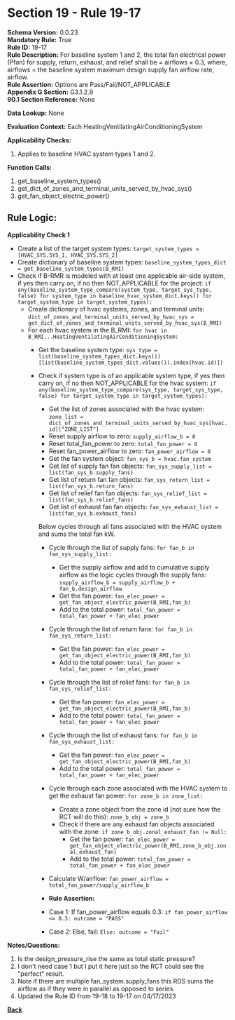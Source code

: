 # Section 19 - Rule 19-17       
**Schema Version:** 0.0.23    
**Mandatory Rule:** True    
**Rule ID:** 19-17     
**Rule Description:** For baseline system 1 and 2, the total fan electrical power (Pfan) for supply, return, exhaust, and relief shall be = airflows × 0.3, where, airflows = the baseline system maximum design supply fan airflow rate, airflow.    
**Rule Assertion:** Options are Pass/Fail/NOT_APPLICABLE     
**Appendix G Section:** G3.1.2.9        
**90.1 Section Reference:** None  

**Data Lookup:** None  

**Evaluation Context:** Each HeatingVentilatingAirConditioningSystem  

**Applicability Checks:** 
1. Applies to baseline HVAC system types 1 and 2.

**Function Calls:**  
1. get_baseline_system_types()    
2. get_dict_of_zones_and_terminal_units_served_by_hvac_sys()   
3. get_fan_object_electric_power()

## Rule Logic:   
**Applicability Check 1**     
- Create a list of the target system types: `target_system_types = [HVAC_SYS.SYS_1, HVAC_SYS.SYS_2]`  
- Create dictionary of baseline system types: `baseline_system_types_dict = get_baseline_system_types(B_RMI)`  
- Check if B-RMR is modeled with at least one applicable air-side system, if yes then carry on, if no then NOT_APPLICABLE for the project: `if any(baseline_system_type_compare(system_type, target_sys_type, false) for system_type in baseline_hvac_system_dict.keys() for target_system_type in target_system_types):` 
    - Create dictionary of hvac systems, zones, and terminal units: `dict_of_zones_and_terminal_units_served_by_hvac_sys = get_dict_of_zones_and_terminal_units_served_by_hvac_sys(B_RMI)`
    - For each hvac system in the B_RMI: `for hvac in B_RMI...HeatingVentilatingAirConditioningSystem:` 
        - Get the baseline system type: `sys_type = list(baseline_system_types_dict.keys())[list(baseline_system_types_dict.values()).index(hvac.id)])`
        - Check if system type is of an applicable system type, if yes then carry on, if no then NOT_APPLICABLE for the hvac system:  `if any(baseline_system_type_compare(sys_type, target_sys_type, false) for target_system_type in target_system_types):`      
            - Get the list of zones associated with the hvac system: `zone_list = dict_of_zones_and_terminal_units_served_by_hvac_sys[hvac.id]["ZONE_LIST"]`  
            - Reset supply airflow to zero: `supply_airflow_b = 0`  
            - Reset total_fan_power to zero: `total_fan_power = 0`   
            - Reset fan_power_airflow to zero: `fan_power_airflow = 0`                 
            - Get the fan system object:  `fan_sys_b = hvac.fan_system`  
            - Get list of supply fan fan objects: `fan_sys_supply_list = list(fan_sys_b.supply_fans)`  
            - Get list of return fan fan objects: `fan_sys_return_list = list(fan_sys_b.return_fans)`
            - Get list of relief fan fan objects: `fan_sys_relief_list = list(fan_sys_b.relief_fans)`
            - Get list of exhaust fan fan objects: `fan_sys_exhaust_list = list(fan_sys_b.exhaust_fans)`
                    
            Below cycles through all fans associated with the HVAC system and sums the total fan kW.
            - Cycle through the list of supply fans: `for fan_b in fan_sys_supply_list:`  
                - Get the supply airflow and add to cumulative supply airflow as the logic cycles through the supply fans: `supply_airflow_b = supply_airflow_b + fan_b.design_airflow`  
                - Get the fan power: `fan_elec_power = get_fan_object_electric_power(B_RMI,fan_b)`    
                - Add to the total power: `total_fan_power = total_fan_power + fan_elec_power`
            - Cycle through the list of return fans: `for fan_b in fan_sys_return_list:`  
                - Get the fan power: `fan_elec_power = get_fan_object_electric_power(B_RMI,fan_b)`    
                - Add to the total power: `total_fan_power = total_fan_power + fan_elec_power`
            - Cycle through the list of relief fans: `for fan_b in fan_sys_relief_list:`  
                - Get the fan power: `fan_elec_power = get_fan_object_electric_power(B_RMI,fan_b)`    
                - Add to the total power: `total_fan_power = total_fan_power + fan_elec_power`       
            - Cycle through the list of exhaust fans: `for fan_b in fan_sys_exhaust_list:`  
                - Get the fan power: `fan_elec_power = get_fan_object_electric_power(B_RMI,fan_b)`    
                - Add to the total power: `total_fan_power = total_fan_power + fan_elec_power`     
            - Cycle through each zone associated with the HVAC system to get the exhaust fan power: `for zone_b in zone_list:`  
                - Create a zone object from the zone id (not sure how the RCT will do this): `zone_b_obj = zone_b`  
                - Check if there are any exhaust fan objects associated with the zone: `if zone_b_obj.zonal_exhaust_fan != Null:`  
                    - Get the fan power: `fan_elec_power = get_fan_object_electric_power(B_RMI,zone_b_obj.zonal_exhaust_fan)`    
                    - Add to the total power: `total_fan_power = total_fan_power + fan_elec_power`     
            
            - Calculate W/airflow: `fan_power_airflow = total_fan_power/supply_airflow_b`                 
            
            - **Rule Assertion:** 
            - Case 1: If fan_power_airflow equals 0.3: `if fan_power_airflow <= 0.3: outcome = "PASS"`  
            - Case 2: Else, fail: `Else: outcome = "Fail"`  

**Notes/Questions:**  
1. Is the design_pressure_rise the same as total static pressure?
2. I don't need case 1 but I put it here just so the RCT could see the "perfect" result.
3. Note if there are multiple fan_system.supply_fans this RDS sums the airflow as if they were in parallel as opposed to series.  
4. Updated the Rule ID from 19-18 to 19-17 on 04/17/2023

**[Back](../_toc.md)**